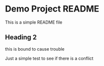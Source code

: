 # Demo Project README

This is a simple README file

## Heading 2

this is bound to cause trouble

Just a simple test to see if there is a conflict